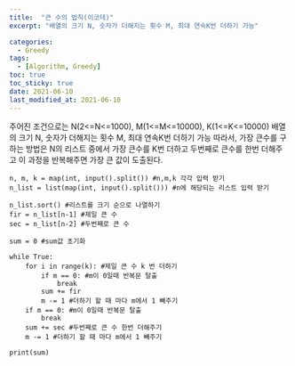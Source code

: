 ```yaml
---
title:  "큰 수의 법칙(이코테)"
excerpt: "배열의 크기 N, 숫자가 더해지는 횟수 M, 최대 연속K번 더하기 가능"

categories:
  - Greedy
tags:
  - [Algorithm, Greedy]
toc: true
toc_sticky: true
date: 2021-06-10
last_modified_at: 2021-06-10
---
```

주어진 조건으로는 N(2<=N<=1000), M(1<=M<=10000), K(1<=K<=10000)
배열의 크기 N, 숫자가 더해지는 횟수 M, 최대 연속K번 더하기 가능
따라서, 가장 큰수를 구하는 방법은 N의 리스트 중에서 가장 큰수를 K번 더하고 두번째로 큰수를 한번 더해주고 이 과정을 반복해주면 가장 큰 값이 도출된다.
```
n, m, k = map(int, input().split()) #n,m,k 각각 입력 받기
n_list = list(map(int, input().split())) #n에 해당되는 리스트 입력 받기

n_list.sort() #리스트를 크기 순으로 나열하기
fir = n_list[n-1] #제일 큰 수
sec = n_list[n-2] #두번째로 큰 수

sum = 0 #sum값 초기화

while True:
    for i in range(k): #제일 큰 수 k 번 더하기
        if m == 0: #m이 0일때 반복문 탈출
            break
        sum += fir
        m -= 1 #더하기 할 때 마다 m에서 1 빼주기
    if m == 0: #m이 0일때 반복문 탈출
        break
    sum += sec #두번째로 큰 수 한번 더해주기
    m -= 1 #더하기 할 때 마다 m에서 1 빼주기

print(sum)
```